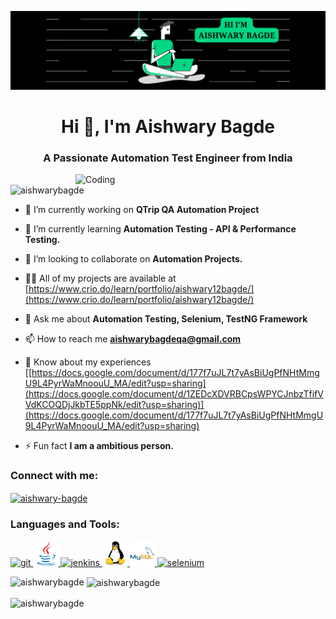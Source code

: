 ![logo](https://github.com/AishwaryBagde/AishwaryBagde/blob/main/Green%20and%20White%20Technology%20LinkedIn%20Banner%20(1).png)
<h1 align="center">Hi 👋, I'm Aishwary Bagde</h1>
<h3 align="center">A Passionate Automation Test Engineer from India</h3>
<img align="right" alt="Coding" width="400" src="https://www.dresma.ai/wp-content/uploads/2022/01/QA-Automation-EngineerMW.gif">

<p align="left"> <img src="https://komarev.com/ghpvc/?username=aishwarybagde&label=Profile%20views&color=0e75b6&style=flat" alt="aishwarybagde" /> </p>

- 🔭 I’m currently working on **QTrip QA Automation Project**

- 🌱 I’m currently learning **Automation Testing - API & Performance Testing.**

- 👯 I’m looking to collaborate on **Automation Projects.**

- 👨‍💻 All of my projects are available at [https://www.crio.do/learn/portfolio/aishwary12bagde/](https://www.crio.do/learn/portfolio/aishwary12bagde/)

- 💬 Ask me about **Automation Testing, Selenium, TestNG Framework**

- 📫 How to reach me **aishwarybagdeqa@gmail.com**

- 📄 Know about my experiences [[https://docs.google.com/document/d/177f7uJL7t7yAsBiUgPfNHtMmgU9L4PyrWaMnoouU_MA/edit?usp=sharing](https://docs.google.com/document/d/1ZEDcXDVRBCpsWPYCJnbzTfifVVdKCOQDjJkbTE5ppNk/edit?usp=sharing)](https://docs.google.com/document/d/177f7uJL7t7yAsBiUgPfNHtMmgU9L4PyrWaMnoouU_MA/edit?usp=sharing)

- ⚡ Fun fact **I am a ambitious person.**

<h3 align="left">Connect with me:</h3>
<p align="left">
<a href="https://linkedin.com/in/aishwary-bagde" target="blank"><img align="center" src="https://raw.githubusercontent.com/rahuldkjain/github-profile-readme-generator/master/src/images/icons/Social/linked-in-alt.svg" alt="aishwary-bagde" height="30" width="40" /></a>
</p>

<h3 align="left">Languages and Tools:</h3>
<p align="left"> <a href="https://git-scm.com/" target="_blank" rel="noreferrer"> <img src="https://www.vectorlogo.zone/logos/git-scm/git-scm-icon.svg" alt="git" width="40" height="40"/> </a> <a href="https://www.java.com" target="_blank" rel="noreferrer"> <img src="https://raw.githubusercontent.com/devicons/devicon/master/icons/java/java-original.svg" alt="java" width="40" height="40"/> </a> <a href="https://www.jenkins.io" target="_blank" rel="noreferrer"> <img src="https://www.vectorlogo.zone/logos/jenkins/jenkins-icon.svg" alt="jenkins" width="40" height="40"/> </a> <a href="https://www.linux.org/" target="_blank" rel="noreferrer"> <img src="https://raw.githubusercontent.com/devicons/devicon/master/icons/linux/linux-original.svg" alt="linux" width="40" height="40"/> </a> <a href="https://www.mysql.com/" target="_blank" rel="noreferrer"> <img src="https://raw.githubusercontent.com/devicons/devicon/master/icons/mysql/mysql-original-wordmark.svg" alt="mysql" width="40" height="40"/> </a> <a href="https://www.selenium.dev" target="_blank" rel="noreferrer"> <img src="https://raw.githubusercontent.com/detain/svg-logos/780f25886640cef088af994181646db2f6b1a3f8/svg/selenium-logo.svg" alt="selenium" width="40" height="40"/> </a> </p>

<p><img align="left" src="https://github-readme-stats.vercel.app/api/top-langs?username=aishwarybagde&show_icons=true&locale=en&layout=compact" alt="aishwarybagde" /></p>

<p>&nbsp;<img align="center" src="https://github-readme-stats.vercel.app/api?username=aishwarybagde&show_icons=true&locale=en" alt="aishwarybagde" /></p>

<p><img align="center" src="https://github-readme-streak-stats.herokuapp.com/?user=aishwarybagde&" alt="aishwarybagde" /></p>
